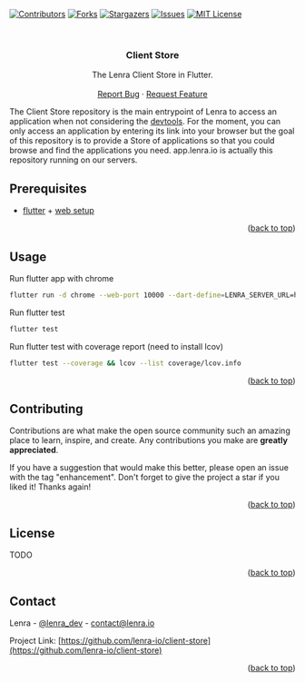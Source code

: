 <div id="top"></div>
<!--
*** This README was created with https://github.com/othneildrew/Best-README-Template
-->



<!-- PROJECT SHIELDS -->
[![Contributors][contributors-shield]][contributors-url]
[![Forks][forks-shield]][forks-url]
[![Stargazers][stars-shield]][stars-url]
[![Issues][issues-shield]][issues-url]
[![MIT License][license-shield]][license-url]



<!-- PROJECT LOGO -->
<br />
<div align="center">

<h3 align="center">Client Store</h3>

  <p align="center">
    The Lenra Client Store in Flutter.
    <br />
    <br />
    <a href="https://github.com/lenra-io/client-store/issues">Report Bug</a>
    ·
    <a href="https://github.com/lenra-io/client-store/issues">Request Feature</a>
  </p>
</div>

The Client Store repository is the main entrypoint of Lenra to access an application when not considering the [devtools](https://github.com/lenra-io/dev-tools). For the moment, you can only access an application by entering its link into your browser but the goal of this repository is to provide a Store of applications so that you could browse and find the applications you need. app.lenra.io is actually this repository running on our servers.

<!-- GETTING STARTED -->

## Prerequisites

- [flutter](https://flutter.dev/docs/get-started/install) + [web setup](https://flutter.dev/docs/get-started/web)

<p align="right">(<a href="#top">back to top</a>)</p>


<!-- USAGE EXAMPLES -->
## Usage

Run flutter app with chrome
```sh
flutter run -d chrome --web-port 10000 --dart-define=LENRA_SERVER_URL=http://localhost:4000
```

Run flutter test
```sh
flutter test
```

Run flutter test with coverage report (need to install lcov)
```sh
flutter test --coverage && lcov --list coverage/lcov.info
```

<p align="right">(<a href="#top">back to top</a>)</p>



<!-- CONTRIBUTING -->
## Contributing

Contributions are what make the open source community such an amazing place to learn, inspire, and create. Any contributions you make are **greatly appreciated**.

If you have a suggestion that would make this better, please open an issue with the tag "enhancement".
Don't forget to give the project a star if you liked it! Thanks again!

<p align="right">(<a href="#top">back to top</a>)</p>



<!-- LICENSE -->
## License

TODO
<!-- Distributed under the **MIT** License. See [LICENSE](./LICENSE) for more information. -->

<p align="right">(<a href="#top">back to top</a>)</p>



<!-- CONTACT -->
## Contact

Lenra - [@lenra_dev](https://twitter.com/lenra_dev) - contact@lenra.io

Project Link: [https://github.com/lenra-io/client-store](https://github.com/lenra-io/client-store)

<p align="right">(<a href="#top">back to top</a>)</p>


<!-- MARKDOWN LINKS & IMAGES -->
<!-- https://www.markdownguide.org/basic-syntax/#reference-style-links -->
[contributors-shield]: https://img.shields.io/github/contributors/lenra-io/client-store.svg?style=for-the-badge
[contributors-url]: https://github.com/lenra-io/client-store/graphs/contributors
[forks-shield]: https://img.shields.io/github/forks/lenra-io/client-store.svg?style=for-the-badge
[forks-url]: https://github.com/lenra-io/client-store/network/members
[stars-shield]: https://img.shields.io/github/stars/lenra-io/client-store.svg?style=for-the-badge
[stars-url]: https://github.com/lenra-io/client-store/stargazers
[issues-shield]: https://img.shields.io/github/issues/lenra-io/client-store.svg?style=for-the-badge
[issues-url]: https://github.com/lenra-io/client-store/issues
[license-shield]: https://img.shields.io/github/license/lenra-io/client-store.svg?style=for-the-badge
[license-url]: https://github.com/lenra-io/client-store/blob/master/LICENSE.txt


